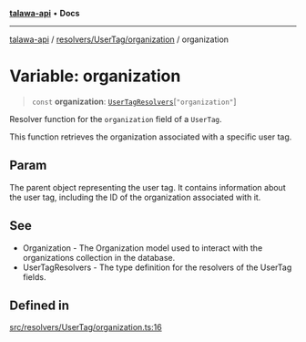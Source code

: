 [**talawa-api**](../../../../README.md) • **Docs**

***

[talawa-api](../../../../modules.md) / [resolvers/UserTag/organization](../README.md) / organization

# Variable: organization

> `const` **organization**: [`UserTagResolvers`](../../../../types/generatedGraphQLTypes/type-aliases/UserTagResolvers.md)\[`"organization"`\]

Resolver function for the `organization` field of a `UserTag`.

This function retrieves the organization associated with a specific user tag.

## Param

The parent object representing the user tag. It contains information about the user tag, including the ID of the organization associated with it.

## See

 - Organization - The Organization model used to interact with the organizations collection in the database.
 - UserTagResolvers - The type definition for the resolvers of the UserTag fields.

## Defined in

[src/resolvers/UserTag/organization.ts:16](https://github.com/PalisadoesFoundation/talawa-api/blob/fe65d855b3d1e3e4af621340e7e8bfa0325634c1/src/resolvers/UserTag/organization.ts#L16)
